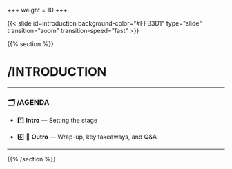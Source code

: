 +++
weight = 10
+++

{{< slide id=introduction background-color="#FFB3D1" type="slide" transition="zoom" transition-speed="fast" >}}

{{% section %}}

# /INTRODUCTION

---

### 🗂️ /AGENDA

- 1️⃣ **Intro** — Setting the stage


- 6️⃣ 👋 **Outro** — Wrap-up, key takeaways, and Q&A

---

{{% /section %}}